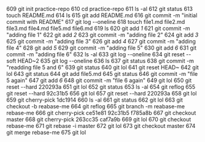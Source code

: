 609  git init practice-repo
  610  cd practice-repo
  611  ls -al
  612  git status
  613  touch README.md
  614  ls
  615  git add README.md
  616  git commit -m "initial commit with README"
  617  git log --oneline
  618  touch file1.md file2.md file3.md file4.md file5.md file6.md
  619  ls
  620  git add *1*
  621  git commit -m "adding file 1"
  622  git add *2*
  623  git commit -m "adding file 2"
  624  git add *3*
  625  git commit -m "adding file 3"
  626  git add *4*
  627  git commit -m "adding file 4"
  628  git add *5*
  629  git commit -m "adding file 5"
  630  git add *6*
  631  git commit -m "adding file 6"
  632  ls -al
  633  git log --oneline
  634  git reset --soft HEAD~2
  635  git log --oneline
  636  ls
  637  git status
  638  git commit -m "readding file 5 and 6"
  639  git status
  640  git lol
  641  git reset HEAD~
  642  git lol
  643  git status
  644  git add file5.md
  645  git status
  646  git commit -m "file 5 again"
  647  git add *6*
  648  git commit -m "file 6 again"
  649  git lol
  650  git reset --hard 220293a
  651  git lol
  652  git status
  653  ls -al
  654  git reflog
  655  git reset --hard 92c31b5
  656  git lol
  657  git reset --hard 220293a
  658  git lol
  659  git cherry-pick 1dc1914
  660  ls -al
  661  git status
  662  git lol
  663  git checkout -b reabase-me
  664  git reflog
  665  git branch -m reabase-me rebase-me
  666  git cherry-pick ce51e81 92c31b5 f785a8b
  667  git checkout master
  668  git cherry-pick 263cc35 caf7a9b
  669  git lol
  670  git checkout rebase-me
  671  git rebase -i master
  672  git lol
  673  git checkout master
  674  git merge rebase-me
  675  git lol
